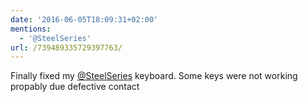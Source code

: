 ```yaml
---
date: '2016-06-05T18:09:31+02:00'
mentions:
  - '@SteelSeries'
url: /739489335729397763/
---
```

Finally fixed my [@SteelSeries](https://twitter.com/@SteelSeries) keyboard. Some keys were not working propably due defective contact
